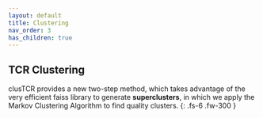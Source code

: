 ```yaml
---
layout: default
title: Clustering
nav_order: 3
has_children: true
---
```



## TCR Clustering

clusTCR provides a new two-step method, which takes advantage of the very efficient faiss library to generate **superclusters**,
in which we apply the Markov Clustering Algorithm to find quality clusters.
{: .fs-6 .fw-300 }